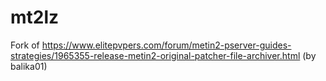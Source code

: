# mt2lz
Fork of https://www.elitepvpers.com/forum/metin2-pserver-guides-strategies/1965355-release-metin2-original-patcher-file-archiver.html (by balika01)
